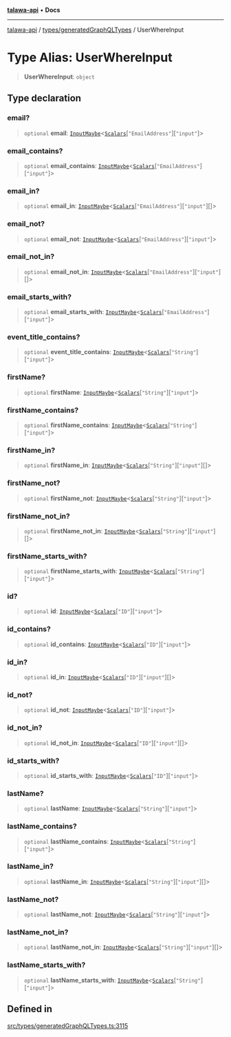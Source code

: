 [**talawa-api**](../../../README.md) • **Docs**

***

[talawa-api](../../../modules.md) / [types/generatedGraphQLTypes](../README.md) / UserWhereInput

# Type Alias: UserWhereInput

> **UserWhereInput**: `object`

## Type declaration

### email?

> `optional` **email**: [`InputMaybe`](InputMaybe.md)\<[`Scalars`](Scalars.md)\[`"EmailAddress"`\]\[`"input"`\]\>

### email\_contains?

> `optional` **email\_contains**: [`InputMaybe`](InputMaybe.md)\<[`Scalars`](Scalars.md)\[`"EmailAddress"`\]\[`"input"`\]\>

### email\_in?

> `optional` **email\_in**: [`InputMaybe`](InputMaybe.md)\<[`Scalars`](Scalars.md)\[`"EmailAddress"`\]\[`"input"`\][]\>

### email\_not?

> `optional` **email\_not**: [`InputMaybe`](InputMaybe.md)\<[`Scalars`](Scalars.md)\[`"EmailAddress"`\]\[`"input"`\]\>

### email\_not\_in?

> `optional` **email\_not\_in**: [`InputMaybe`](InputMaybe.md)\<[`Scalars`](Scalars.md)\[`"EmailAddress"`\]\[`"input"`\][]\>

### email\_starts\_with?

> `optional` **email\_starts\_with**: [`InputMaybe`](InputMaybe.md)\<[`Scalars`](Scalars.md)\[`"EmailAddress"`\]\[`"input"`\]\>

### event\_title\_contains?

> `optional` **event\_title\_contains**: [`InputMaybe`](InputMaybe.md)\<[`Scalars`](Scalars.md)\[`"String"`\]\[`"input"`\]\>

### firstName?

> `optional` **firstName**: [`InputMaybe`](InputMaybe.md)\<[`Scalars`](Scalars.md)\[`"String"`\]\[`"input"`\]\>

### firstName\_contains?

> `optional` **firstName\_contains**: [`InputMaybe`](InputMaybe.md)\<[`Scalars`](Scalars.md)\[`"String"`\]\[`"input"`\]\>

### firstName\_in?

> `optional` **firstName\_in**: [`InputMaybe`](InputMaybe.md)\<[`Scalars`](Scalars.md)\[`"String"`\]\[`"input"`\][]\>

### firstName\_not?

> `optional` **firstName\_not**: [`InputMaybe`](InputMaybe.md)\<[`Scalars`](Scalars.md)\[`"String"`\]\[`"input"`\]\>

### firstName\_not\_in?

> `optional` **firstName\_not\_in**: [`InputMaybe`](InputMaybe.md)\<[`Scalars`](Scalars.md)\[`"String"`\]\[`"input"`\][]\>

### firstName\_starts\_with?

> `optional` **firstName\_starts\_with**: [`InputMaybe`](InputMaybe.md)\<[`Scalars`](Scalars.md)\[`"String"`\]\[`"input"`\]\>

### id?

> `optional` **id**: [`InputMaybe`](InputMaybe.md)\<[`Scalars`](Scalars.md)\[`"ID"`\]\[`"input"`\]\>

### id\_contains?

> `optional` **id\_contains**: [`InputMaybe`](InputMaybe.md)\<[`Scalars`](Scalars.md)\[`"ID"`\]\[`"input"`\]\>

### id\_in?

> `optional` **id\_in**: [`InputMaybe`](InputMaybe.md)\<[`Scalars`](Scalars.md)\[`"ID"`\]\[`"input"`\][]\>

### id\_not?

> `optional` **id\_not**: [`InputMaybe`](InputMaybe.md)\<[`Scalars`](Scalars.md)\[`"ID"`\]\[`"input"`\]\>

### id\_not\_in?

> `optional` **id\_not\_in**: [`InputMaybe`](InputMaybe.md)\<[`Scalars`](Scalars.md)\[`"ID"`\]\[`"input"`\][]\>

### id\_starts\_with?

> `optional` **id\_starts\_with**: [`InputMaybe`](InputMaybe.md)\<[`Scalars`](Scalars.md)\[`"ID"`\]\[`"input"`\]\>

### lastName?

> `optional` **lastName**: [`InputMaybe`](InputMaybe.md)\<[`Scalars`](Scalars.md)\[`"String"`\]\[`"input"`\]\>

### lastName\_contains?

> `optional` **lastName\_contains**: [`InputMaybe`](InputMaybe.md)\<[`Scalars`](Scalars.md)\[`"String"`\]\[`"input"`\]\>

### lastName\_in?

> `optional` **lastName\_in**: [`InputMaybe`](InputMaybe.md)\<[`Scalars`](Scalars.md)\[`"String"`\]\[`"input"`\][]\>

### lastName\_not?

> `optional` **lastName\_not**: [`InputMaybe`](InputMaybe.md)\<[`Scalars`](Scalars.md)\[`"String"`\]\[`"input"`\]\>

### lastName\_not\_in?

> `optional` **lastName\_not\_in**: [`InputMaybe`](InputMaybe.md)\<[`Scalars`](Scalars.md)\[`"String"`\]\[`"input"`\][]\>

### lastName\_starts\_with?

> `optional` **lastName\_starts\_with**: [`InputMaybe`](InputMaybe.md)\<[`Scalars`](Scalars.md)\[`"String"`\]\[`"input"`\]\>

## Defined in

[src/types/generatedGraphQLTypes.ts:3115](https://github.com/PalisadoesFoundation/talawa-api/blob/3bacbf38707ebd3e3e5f1bc5b4cc7aa3b2adc169/src/types/generatedGraphQLTypes.ts#L3115)

